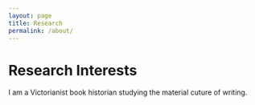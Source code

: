 ```yaml
---
layout: page
title: Research
permalink: /about/
---
```

# Research Interests

I am a Victorianist book historian studying the material cuture of writing.
